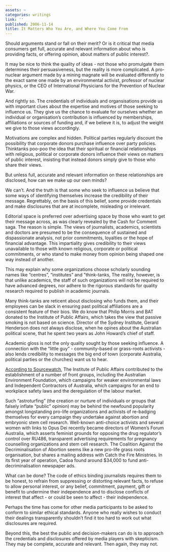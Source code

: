 ```yaml
---
assets: ~
categories: writings
link: ''
published: 2006-11-14
title: It Matters Who You Are, and Where You Come From
---
```

Should arguments stand or fall on their merit? Or is it critical that
media consumers get full, accurate and relevant information about who is
providing facts, or offering opinion, about matters of public interest?.

It may be nice to think the quality of ideas - not those who promulgate
them determines their persuasiveness, but the reality is more
complicated. A pro- nuclear argument made by a mining magnate will be
evaluated differently to the exact same one made by an environmental
activist, professor of nuclear physics, or the CEO of International
Physicians for the Prevention of Nuclear War.

And rightly so. The credentials of individuals and organsisations
provide us with important clues about the expertise and motives of those
seeking to influence us. They give us the chance to evaluate for
ourselves whether an individual or organisation’s contribution is
influenced by memberships, affiliations or sources of funding and, if we
believe it is, to adjust the weight we give to those views accordingly.

Motivations are complex and hidden. Political parties regularly discount
the possibility that corporate donors purchase influence over party
policies. Thinktanks poo-poo the idea that their spiritual or financial
relationships with religious, political or corporate donors influence
their views on matters of public interest, insisting that instead donors
simply give to those who share their views.

But unless full, accurate and relevant information on these
relationships are disclosed, how can we make up our own minds?

We can’t. And the truth is that some who seek to influence us believe
that some ways of identifying themselves increase the credibility of
their message. Regrettably, on the basis of this belief, some provide
credentials and make disclosures that are at incomplete, misleading or
irrelevant.

Editorial space is preferred over advertising space by those who want to
get their message across, as was clearly revealed by the Cash for
Comment saga. The reason is simple. The views of journalists, academics,
scientists and doctors are presumed to be the consequence of sustained
and dispassionate analysis, not prior commitments, loyalties or the hope
of financial advantage. This impartiality gives credibility to their
views unavailable to those with known religious, corporate or political
commitments, or who stand to make money from opinion being shaped one
way instead of another.

This may explain why some organizations choose scholarly sounding names
like “centres”, “institutes” and "think-tanks, The reality, however, is
that unlike academics, the staff of such organizations will not be
required to have advanced degrees, nor adhere to the rigorous standards
for quality research required to publish in academic journals.

Many think-tanks are reticent about disclosing who funds them, and their
employees can be slack in ensuring past political affiliations are a
consistent feature of their bios. We do know that Philip Morris and BAT
donated to the Institute of Public Affairs, which takes the view that
passive smoking is not based on science. Director of the Sydney
Institute, Gerard Henderson does not always disclose, when he opines
about the Australian political scene, that he spent two years as John
Howard’s chief of staff.

Academic gloss is not the only quality sought by those seeking
influence. A connection with the “little guy” - community-based or
grass-roots activists - also lends credibility to messages the big end
of town (corporate Australia, political parties or the churches) want us
to hear.

[According to
Sourcewatch](http://www.sourcewatch.org/index.php?title=Institute_of_Public_Affairs#Front_Groups),
The Institute of Public Affairs contributed to the establishment of a
number of front groups, including the Australian Environment Foundation,
which campaigns for weaker environmental laws and Independent
Contractors of Australia, which campaigns for an end to workplace safety
laws and the deregulation of the labour market.

Such “astroturfing” (the creation or nurture of individuals or groups
that falsely inflate “public” opinion) may be behind the newfound
popularity amongst longstanding pro-life organizations and activists of
re-badging themselves for every campaign they undertake against abortion
and embryonic stem cell research. Well-known anti-choice activists and
several women with links to Opus Dei recently became directors of
Women’s Forum Australia, which asserts feminist grounds for opposing the
drug regulator’s control over RU486, transparent advertising
requirements for pregnancy counselling organizations and stem cell
research. The Coalition Against the Decriminalisation of Abortion seems
like a new pro-life grass roots organisation, but shares a mailing
address with Catch the Fire Ministries. In its first year of operation,
Cadoa found around $34,000 to fund anti-decriminalisation newspaper ads.

What can be done? The code of ethics binding journalists requires them
to be honest, to refrain from suppressing or distorting relevant facts,
to refuse to allow personal interest, or any belief, commitment,
payment, gift or benefit to undermine their independence and to disclose
conflicts of interest that affect - or could be seen to affect - their
independence.

Perhaps the time has come for other media participants to be asked to
conform to similar ethical standards. Anyone who really wishes to
conduct their dealings transparently shouldn’t find it too hard to work
out what disclosures are required.

Beyond this, the best the public and decision-makers can do is to
approach the credentials and disclosures offered by media players with
skepticism. They may be complete, accurate and relevant. Then again,
they may not.